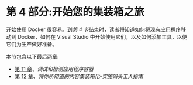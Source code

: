 # 第 4 部分:开始您的集装箱之旅

开始使用 Docker 很容易。到*第 4 节*结束时，读者将知道如何将现有应用程序移动到 Docker，如何在 Visual Studio 中开始使用它们，以及如何添加工具，以便它们为生产做好准备。

本节包含以下最后两章:

*   [第 11 章](11.html)、*调试和检测应用程序容器*
*   [第 12 章](12.html)、*将你所知道的内容集装箱化-实施码头工人指南*